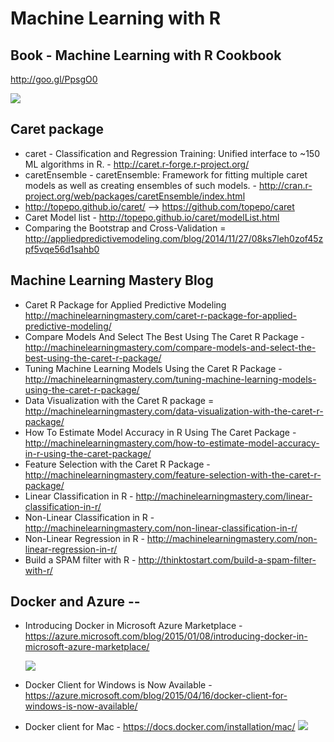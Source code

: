 Machine Learning with R
====

## Book - Machine Learning with R Cookbook 
http://goo.gl/PpsgO0

![](http://techbus.safaribooksonline.com/static/201506-7962-techbus/images/9781783982042/9781783982042_s.jpg)

## Caret package 
- caret - Classification and Regression Training: Unified interface to ~150 ML algorithms in R. - http://caret.r-forge.r-project.org/
- caretEnsemble - caretEnsemble: Framework for fitting multiple caret models as well as creating ensembles of such models. - http://cran.r-project.org/web/packages/caretEnsemble/index.html
- http://topepo.github.io/caret/ --> https://github.com/topepo/caret 
- Caret Model list - http://topepo.github.io/caret/modelList.html
- Comparing the Bootstrap and Cross-Validation = http://appliedpredictivemodeling.com/blog/2014/11/27/08ks7leh0zof45zpf5vqe56d1sahb0

## Machine Learning Mastery Blog
- Caret R Package for Applied Predictive Modeling http://machinelearningmastery.com/caret-r-package-for-applied-predictive-modeling/
- Compare Models And Select The Best Using The Caret R Package - http://machinelearningmastery.com/compare-models-and-select-the-best-using-the-caret-r-package/
- Tuning Machine Learning Models Using the Caret R Package - http://machinelearningmastery.com/tuning-machine-learning-models-using-the-caret-r-package/
- Data Visualization with the Caret R package = http://machinelearningmastery.com/data-visualization-with-the-caret-r-package/
- How To Estimate Model Accuracy in R Using The Caret Package - http://machinelearningmastery.com/how-to-estimate-model-accuracy-in-r-using-the-caret-package/
- Feature Selection with the Caret R Package - http://machinelearningmastery.com/feature-selection-with-the-caret-r-package/
- Linear Classification in R - http://machinelearningmastery.com/linear-classification-in-r/
- Non-Linear Classification in R - http://machinelearningmastery.com/non-linear-classification-in-r/
- Non-Linear Regression in R - http://machinelearningmastery.com/non-linear-regression-in-r/
- Build a SPAM filter with R - http://thinktostart.com/build-a-spam-filter-with-r/

## Docker and Azure -- 
- Introducing Docker in Microsoft Azure Marketplace  -https://azure.microsoft.com/blog/2015/01/08/introducing-docker-in-microsoft-azure-marketplace/

	![](https://www.google.com/webpagethumbnail?c=41&r=4&s=300&d=https://azure.microsoft.com/blog/2015/01/08/introducing-docker-in-microsoft-azure-marketplace/&a=AIYkKU9E8bGErlme0PrkPPFkt7Ldxkulrw)

- Docker Client for Windows is Now Available - https://azure.microsoft.com/blog/2015/04/16/docker-client-for-windows-is-now-available/
- Docker client for Mac - https://docs.docker.com/installation/mac/ ![](https://www.google.com/webpagethumbnail?c=41&r=4&s=300&d=https://docs.docker.com/installation/mac/&a=AIYkKU8pr3BCR2XBP1jF1tYgXIkdPZu6mQ)